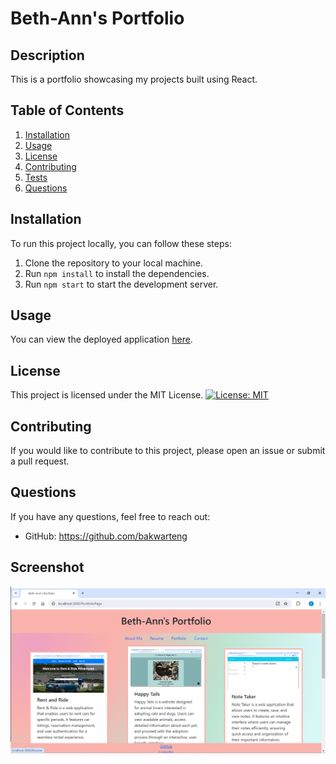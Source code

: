 # Beth-Ann's Portfolio

## Description
This is a portfolio showcasing my projects built using React.

## Table of Contents
1. [Installation](#installation)
2. [Usage](#usage)
3. [License](#license)
4. [Contributing](#contributing)
5. [Tests](#tests)
6. [Questions](#questions)

## Installation
To run this project locally, you can follow these steps:
1. Clone the repository to your local machine.
2. Run `npm install` to install the dependencies.
3. Run `npm start` to start the development server.

## Usage
You can view the deployed application [here](link_to_deployed_application).

## License
This project is licensed under the MIT License. [![License: MIT](https://img.shields.io/badge/License-MIT-yellow.svg)](https://opensource.org/licenses/MIT)

## Contributing
If you would like to contribute to this project, please open an issue or submit a pull request.



## Questions
If you have any questions, feel free to reach out:
* GitHub: https://github.com/bakwarteng

## Screenshot

![alt text](portfolio-screenshot.png)